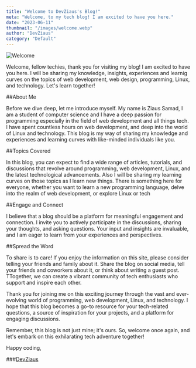 ```yaml
---
title: "Welcome to DevZiaus's Blog!"
meta: "Welcome, to my tech blog! I am excited to have you here."
date: "2023-06-11"
thumbnail: "/images/welcome.webp"
author: "DevZiaus"
category: "Default"
---
```


![Welcome](/images/welcome.webp)


Welcome, fellow techies, thank you for visiting my blog! I am excited to have you here. I will be sharing my knowledge, insights, experiences and learnig curves on the topics of web development, web design, programming, Linux, and technology. Let's learn together!

##About Me

Before we dive deep, let me introduce myself. My name is Ziaus Samad, I am a student of computer science and I have a deep passion for programming especially in the field of web development  and all things tech. I have spent countless hours on web development, and deep into the world of Linux and technology. This blog is my way of sharing my knowledge and experiences and learning curves with like-minded individuals like you.

##Topics Covered

In this blog, you can expect to find a wide range of articles, tutorials, and discussions that revolve around programming, web development, Linux, and the latest technological advancements. Also I will be sharing my learning curves on those topics as I learn new things. There is something here for everyone, whether you want to learn a new programming language, delve into the realm of web development, or explore Linux or tech


##Engage and Connect

I believe that a blog should be a platform for meaningful engagement and connection. I invite you to actively participate in the discussions, sharing your thoughts, and asking questions. Your input and insights are invaluable, and I am eager to learn from your experiences and perspectives.

##Spread the Word

To share is to care! If you enjoy the information on this site, please consider telling your friends and family about it. Share the blog on social media, tell your friends and coworkers about it, or think about writing a guest post. TTogether, we can create a vibrant community of tech enthusiasts who support and inspire each other.



Thank you for joining me on this exciting journey through the vast and ever-evolving world of programming, web development, Linux, and technology. I hope that this blog becomes a go-to resource for your tech-related questions, a source of inspiration for your projects, and a platform for engaging discussions.

Remember, this blog is not just mine; it's ours. So, welcome once again, and let's embark on this exhilarating tech adventure together!

Happy coding,

###<a href="https://devziaus.xyz" target="_blank">DevZiaus</a>